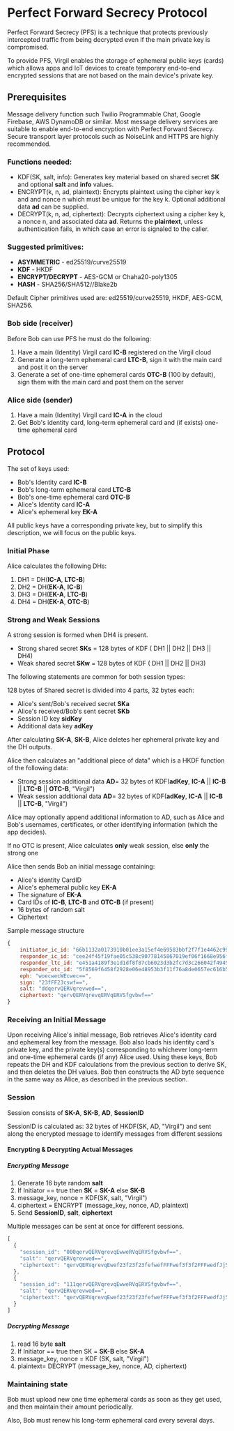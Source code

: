 # Perfect Forward Secrecy Protocol

Perfect Forward Secrecy (PFS) is a technique that protects previously intercepted traffic from being decrypted even if the main private key is compromised. 

To provide PFS, Virgil enables the storage of ephemeral public keys (cards) which allows apps and IoT devices to create temporary end-to-end encrypted sessions that are not based on the main device's private key.


## Prerequisites

Message delivery function such Twilio Programmable Chat, Google Firebase, AWS DynamoDB or similar.
Most message delivery services are suitable to enable end-to-end encryption with Perfect Forward Secrecy.
Secure transport layer protocols such as NoiseLink and HTTPS are highly recommended.

### Functions needed:

- KDF(SK, salt, info): Generates key material based on shared secret **SK** and optional **salt** and **info** values.
- ENCRYPT(k, n, ad, plaintext): Encrypts plaintext using the cipher key k and and nonce n which must be unique for the key k. Optional additional data **ad** can be supplied.
- DECRYPT(k, n, ad, ciphertext): Decrypts ciphertext using a cipher key k, a nonce n, and associated data **ad**. Returns the **plaintext**, unless authentication fails, in which case an error is signaled to the caller.

### Suggested primitives:
- **ASYMMETRIC**  - ed25519/curve25519
- **KDF** - HKDF
- **ENCRYPT/DECRYPT** - AES-GCM or Chaha20-poly1305
- **HASH** - SHA256/SHA512//Blake2b

Default Cipher primitives used are: ed25519/curve25519, HKDF, AES-GCM, SHA256.

### Bob side (receiver)
Before Bob can use PFS he must do the following:

1. Have a main (Identity) Virgil card **IC-B** registered on the Virgil cloud
2. Generate a long-term ephemeral card **LTC-B**, sign it with the main card and post it on the server
3. Generate a set of one-time ephemeral cards **OTC-B** (100 by default), sign them with the main card and post them on the server

### Alice side (sender)
1. Have a main (Identity) Virgil card **IC-A** in the cloud
2. Get Bob's identity card, long-term ephemeral card and (if exists) one-time ephemeral card

## Protocol

The set of keys used:

- Bob's Identity card **IC-B**
- Bob's long-term ephemeral card **LTC-B**
- Bob's one-time ephemeral card **OTC-B**
- Alice's Identity card **IC-A**
- Alice's ephemeral key **EK-A**

All public keys have a corresponding private key, but to simplify this description, we will focus on the public keys.

### Initial Phase

Alice calculates the following DHs:

1. DH1 = DH(**IC-A**, **LTC-B**)
2. DH2 = DH(**EK-A**, **IC-B**)
3. DH3 = DH(**EK-A**, **LTC-B**)
4. DH4 = DH(**EK-A**, **OTC-B**)

### Strong and Weak Sessions

A strong session is formed when DH4 is present.
- Strong shared secret **SKs** = 128 bytes of KDF ( DH1 || DH2 || DH3 || DH4) 
- Weak shared secret **SKw** = 128 bytes of KDF ( DH1 || DH2 || DH3)

The following statements are common for both session types:

128 bytes of Shared secret is divided into 4 parts, 32 bytes each:
- Alice's sent/Bob's received secret **SKa**
- Alice's received/Bob's sent secret **SKb** 
- Session ID key **sidKey**
- Additional data key **adKey**

After calculating **SK-A**, **SK-B**, Alice deletes her ephemeral private key and the DH outputs.

Alice then calculates an "additional piece of data" which is a HKDF function of the following data: 

- Strong session additional data **AD**= 32 bytes of KDF(**adKey**, **IC-A** || **IC-B** || **LTC-B**  || **OTC-B**, "Virgil")
- Weak session additional data **AD**= 32 bytes of KDF(**adKey**, **IC-A** || **IC-B** || **LTC-B**, "Virgil")

Alice may optionally append additional information to AD, such as Alice and Bob's usernames, certificates, or other identifying information (which the app decides).

If no OTC is present, Alice calculates **only** weak session, else **only** the strong one

Alice then sends Bob an initial message containing:
- Alice's identity CardID
- Alice's ephemeral public key **EK-A**
- The signature of **EK-A**
- Card IDs of **IC-B**, **LTC-B** and **OTC-B**  (if present)
- 16 bytes of random salt
- Ciphertext

Sample message structure
```js
{
    initiator_ic_id: "66b1132a0173910b01ee3a15ef4e69583bbf2f7f1e4462c99efbe1b9ab5bf808",
    responder_ic_id: "cee24f45f19fae05c538c90778145867019ef06f1668e956f5ee1bca30b85b3c",
    responder_ltc_id: "e451a4189f3e1d1df8f87cb6023d3b2fc7d3c266042f4945532c25f9dfe34e8c",
    responder_otc_id: "5f8569f6458f2928e06e48953b3f11f76a8de0657ec616b5481b9b2343a62863",
    eph: "woecwecWEcwec==",
    sign: "23fFF23cswf==",
    salt: "ddqervQERVqrevwed==",
    ciphertext: "qervQERVqrevqERVqERVSfgvbwf=="
}
```

### Receiving an Initial Message

Upon receiving Alice's initial message, Bob retrieves Alice's identity card and ephemeral key from the message. Bob also loads his identity card's private key, and the private key(s) corresponding to whichever long-term and one-time ephemeral cards (if any) Alice used.
Using these keys, Bob repeats the DH and KDF calculations from the previous section to derive SK, and then deletes the DH values.
Bob then constructs the AD byte sequence in the same way as Alice, as described in the previous section. 


### Session

Session consists of **SK-A**, **SK-B**, **AD**, **SessionID**

SessionID is calculated as: 32 bytes of HKDF(SK, AD, "Virgil") and sent along the encrypted message to identify messages from different sessions

#### Encrypting & Decrypting Actual Messages

##### Encrypting Message

1. Generate 16 byte random **salt**
2. If Initiator == true then **SK** = **SK-A** else **SK-B**
3. message_key, nonce = KDF(SK, salt, "Virgil")
4. ciphertext = ENCRYPT (message_key, nonce, AD, plaintext)
5. Send **SessionID**, **salt**, **ciphertext**

Multiple messages can be sent at once for different sessions.

```js
[
  {
    "session_id": "000qervQERVqrevqEwweRVqERVSfgvbwf==",
    "salt": "qervQERVqrevwed==",
    "ciphertext": "qervQERVqrevqEwef23f23f23fefwefFFFwef3f3f2FFFwedfJj5RVqERVSfgvbwf=="
  },
  {
    "session_id": "111qervQERVqrevqEwweRVqERVSfgvbwf==",
    "salt": "qervQERVqrevwed==",
    "ciphertext": "qervQERVqrevqEwef23f23f23fefwefFFFwef3f3f2FFFwedfJj5RVqERVSfgvbwf=="
  }
]
```

##### Decrypting Message

1. read 16 byte **salt**
2. If Initiator == true then SK = **SK-B** else **SK-A**
3. message_key, nonce = KDF (SK, salt, "Virgil")
4. plaintext= DECRYPT (message_key, nonce, AD, ciphertext)

### Maintaining state

Bob must upload new one time ephemeral cards as soon as they get used, and then maintain their amount periodically.

Also, Bob must renew his long-term ephemeral card every several days.
